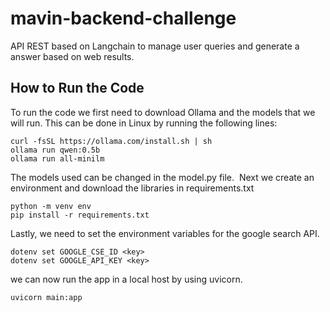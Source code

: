 # mavin-backend-challenge
API REST based on Langchain to manage user queries and generate a answer based on web results. 

## How to Run the Code 
To run the code we first need to download Ollama and the models that we will run. This can be done in Linux by running the following lines: 
```
curl -fsSL https://ollama.com/install.sh | sh  
ollama run qwen:0.5b  
ollama run all-minilm
```

The models used can be changed in the model.py file. 
Next we create an environment and download the libraries in requirements.txt

```
python -m venv env  
pip install -r requirements.txt
```

Lastly, we need to set the environment variables for the google search API. 

```
dotenv set GOOGLE_CSE_ID <key>  
dotenv set GOOGLE_API_KEY <key>
```
we can now run the app in a local host by using uvicorn. 

```
uvicorn main:app
```